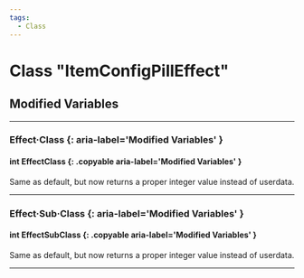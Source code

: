 ```yaml
---
tags:
  - Class
---
```

# Class "ItemConfigPillEffect"

## Modified Variables
___
### Effect·Class {: aria-label='Modified Variables' }
#### int EffectClass  {: .copyable aria-label='Modified Variables' }
Same as default, but now returns a proper integer value instead of userdata.

___
### Effect·Sub·Class {: aria-label='Modified Variables' }
#### int EffectSubClass  {: .copyable aria-label='Modified Variables' }
Same as default, but now returns a proper integer value instead of userdata.
___
